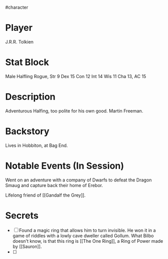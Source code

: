 #character 
# Player
J.R.R. Tolkien

# Stat Block
Male Halfling Rogue, Str 9 Dex 15 Con 12 Int 14 Wis 11 Cha 13, AC 15

# Description
Adventurous Halfing, too polite for his own good. Martin Freeman.

# Backstory
Lives in Hobbiton, at Bag End.

# Notable Events (In Session)
Went on an adventure with a company of Dwarfs to defeat the Dragon Smaug and capture back their home of Erebor.

Lifelong friend of [[Gandalf the Grey]].

# Secrets
- [ ] Found a magic ring that allows him to turn invisible. He won it in a game of riddles with a lowly cave dweller called Gollum. What Bilbo doesn't know, is that this ring is [[The One Ring]], a Ring of Power made by [[Sauron]].
- [ ] 
